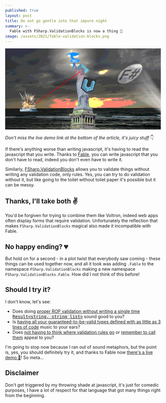 ```yaml
---
published: true
layout: post
title: Do not go gentle into that impure night
summary: >-
  Fable with FSharp.ValidationBlocks is now a thing 💙
image: /assets/2021/fable-validation-blocks.png
---
```


![splash](/assets/2021/fable-validation-blocks.png)

<div class="message">
  <p>
    <i>
      Don't miss the live demo link at the bottom of the article, it's juicy stuff
    </i>👇
  </p>
</div>

If there's anything worse than writing javascript, it's having to read the javascript that you write. Thanks to [Fable](https://fable.io), you can write javascript that you don't have to read, indeed you don't even have to write it.

Similarly, [FSharp.ValidationBlocks](https://github.com/lfr/FSharp.ValidationBlocks) allows you to validate things without writing any validation code, only rules. Yes, you can try to do validation without it, but like going to the toilet without toilet paper it's possible but it can be messy.

## Thanks, I'll take both ✌

You'd be forgiven for trying to combine them like Voltron, indeed web apps often display forms that require validation. Unfortunately the reflection that makes `FSharp.ValidationBlocks` magical also made it incompatible with Fable.

## No happy ending? 💔

But hold on for a second - in a plot twist that everybody saw coming - these things can be used together now, and all it took was adding `.Fable` to the namespace `FSharp.ValidationBlocks` making a new namespace `FSharp.ValidationBlocks.Fable`. How did I not think of this before!

## Should I try it?

I don't know, let's see:

* Does doing <u>proper ROP validation without writing a single time <span style="font-family: monospace; background: #eee">Result<string, string list></span></u> sound good to you?
* Is <u>having all your guaranteed-to-be-valid types defined with as little as 3 lines of code</u> music to your ears?
* Does <u>not having to think where validation rules go</u> or <u>remember to call them</u> appeal to you?

I'm going to stop now because I ran out of sound metaphors, but the point is, yes, you should definitely try it, and thanks to Fable now [there's a live demo 🎁](https://impure.fun/FSharp.ValidationBlocks/demo/)! So meta…

## Disclaimer

Don't get triggered by my throwing shade at javascript, it's just for comedic purposes, I have a lot of respect for that language that got many things right from the beginning.